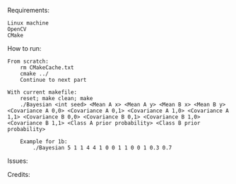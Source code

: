Requirements:

    Linux machine
    OpenCV
    CMake

How to run:

    From scratch:
        rm CMakeCache.txt
        cmake ../
        Continue to next part

    With current makefile:
        reset; make clean; make
        ./Bayesian <int seed> <Mean A x> <Mean A y> <Mean B x> <Mean B y> <Covariance A 0,0> <Covariance A 0,1> <Covariance A 1,0> <Covariance A 1,1> <Covariance B 0,0> <Covariance B 0,1> <Covariance B 1,0> <Covariance B 1,1> <Class A prior probability> <Class B prior probability>

        Example for 1b:
            ./Bayesian 5 1 1 4 4 1 0 0 1 1 0 0 1 0.3 0.7

Issues: 




Credits:




